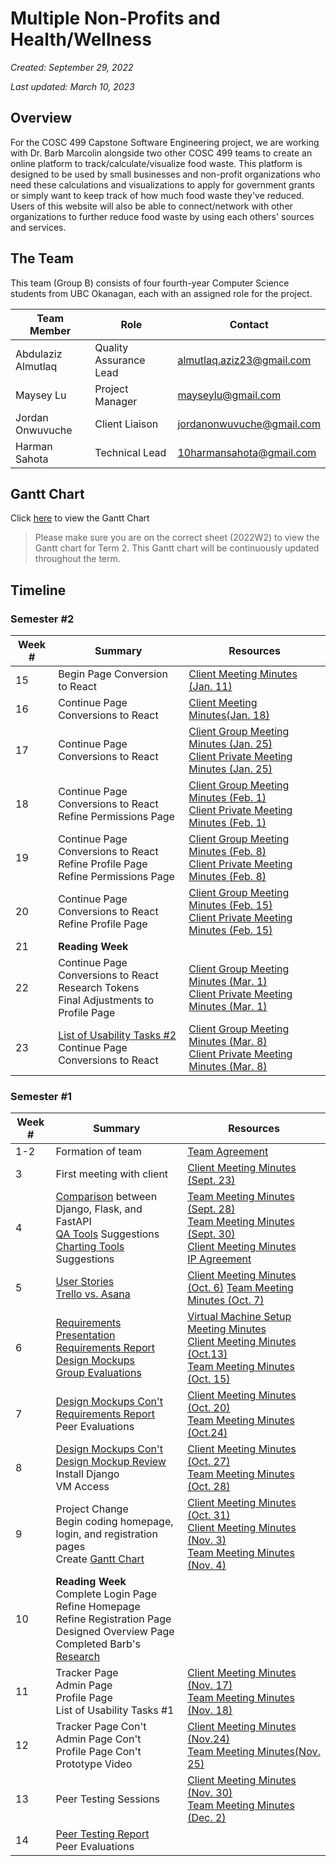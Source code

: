 # Multiple Non-Profits and Health/Wellness

*Created: September 29, 2022*

*Last updated: March 10, 2023*

## Overview

For the COSC 499 Capstone Software Engineering project, we are working with Dr. Barb Marcolin alongside two other COSC 499 teams to create an online platform to track/calculate/visualize food waste. This platform is designed to be used by small businesses and non-profit organizations who need these calculations and visualizations to apply for government grants or simply want to keep track of how much food waste they've reduced. Users of this website will also be able to connect/network with other organizations to further reduce food waste by using each others' sources and services.

## The Team

This team (Group B) consists of four fourth-year Computer Science students from UBC Okanagan, each with an assigned role for the project.

|Team Member|Role|Contact|
|-----------|----|-------|
|Abdulaziz Almutlaq|Quality Assurance Lead|almutlaq.aziz23@gmail.com|
|Maysey Lu|Project Manager|mayseylu@gmail.com|
|Jordan Onwuvuche|Client Liaison|jordanonwuvuche@gmail.com|
|Harman Sahota|Technical Lead|10harmansahota@gmail.com|

## Gantt Chart

Click [here](https://docs.google.com/spreadsheets/d/1qnWRLLMm4y7r7I7h9rt_KXN-MSfjhDgY9-zHiGCzGig/edit?usp=sharing) to view the Gantt Chart

>Please make sure you are on the correct sheet (2022W2) to view the Gantt chart for Term 2. This Gantt chart will be continuously updated throughout the term.

## Timeline

### Semester #2

|Week #|Summary|Resources|
|------|-------|---------|
|15| Begin Page Conversion to React| [Client Meeting Minutes (Jan. 11)](docs/client-minutes/client-meeting-jan11-11am.md)|
|16| Continue Page Conversions to React| [Client Meeting Minutes(Jan. 18)](docs/client-minutes/client-meeting-jan18-1130am.md)|
|17| Continue Page Conversions to React| [Client Group Meeting Minutes (Jan. 25)](docs/client-minutes/client-meeting-jan25-10am.md) <br/> [Client Private Meeting Minutes (Jan. 25)](docs/client-minutes/client-meeting-jan25-1130am.md)|
|18| Continue Page Conversions to React <br/> Refine Permissions Page| [Client Group Meeting Minutes (Feb. 1)](docs/client-minutes/client-meeting-feb1-10am.md) <br/> [Client Private Meeting Minutes (Feb. 1)](docs/client-minutes/client-meeting-feb1-1130am.md)|
|19| Continue Page Conversions to React <br/> Refine Profile Page <br/> Refine Permissions Page| [Client Group Meeting Minutes (Feb. 8)](docs/client-minutes/client-meeting-feb8-1000am.md) <br/> [Client Private Meeting Minutes (Feb. 8)](docs/client-minutes/client-meeting-feb8-1130am.md)|
|20| Continue Page Conversions to React <br/> Refine Profile Page| [Client Group Meeting Minutes (Feb. 15)](docs/client-minutes/client-meeting-feb15-1000am.md) <br/> [Client Private Meeting Minutes (Feb. 15)](docs/client-minutes/client-meeting-feb15-1130am.md)|
|21| **Reading Week**| |
|22| Continue Page Conversions to React <br/> Research Tokens <br/> Final Adjustments to Profile Page| [Client Group Meeting Minutes (Mar. 1)](docs/client-minutes/client-meeting-mar1-10am.md) <br/> [Client Private Meeting Minutes (Mar. 1)](docs/client-minutes/client-meeting-mar1-1130am.md)|
|23| [List of Usability Tasks #2]() <br/> Continue Page Conversions to React| [Client Group Meeting Minutes (Mar. 8)]() <br/> [Client Private Meeting Minutes (Mar. 8)]()|


### Semester #1

|Week #|Summary|Resources|
|------|-------|---------|
|1-2|Formation of team|[Team Agreement](docs/team-minutes/team_agreement.md)
|3|First meeting with client|[Client Meeting Minutes (Sept. 23)](docs/client-minutes/client-meeting-sept23-12pm.md)|
|4| [Comparison](docs/research/djangoVsFlaskVsFastAPI.md) between Django, Flask, and FastAPI <br/> [QA Tools](docs/research/QA-Bug-Tool.md) Suggestions <br/> [Charting Tools](docs/research/charting-tools-django-vs-flask.md) Suggestions| [Team Meeting Minutes (Sept. 28)](docs/team-minutes/minutes_sept28.md) <br/> [Team Meeting Minutes (Sept. 30)](docs/team-minutes/minutes_sept30.md) <br/> [Client Meeting Minutes](docs/client-minutes/client-meeting-sept29-11am.md) <br/> [IP Agreement](docs/client-minutes/COSC%20499%20-%20Group%20B%20IP%20AGREEMENT.pdf)|
|5|[User Stories](docs/research/user-stories.md) <br/> [Trello vs. Asana](docs/research/TrelloVsAsana.md) |[Client Meeting Minutes (Oct. 6)](docs/client-minutes/client-meeting-oct06-11am.md) [Team Meeting Minutes (Oct. 7)](docs/team-minutes/minutes_oct7.md)|
|6|[Requirements Presentation](https://docs.google.com/presentation/d/1ZBuYxJ1_MdIXGVB9ME57mjh6R-ctPyZvQR8E6mpL3nk/edit?usp=sharing) [Requirements Report](docs/team-minutes/requirements-report.md) <br/> [Design Mockups](https://www.figma.com/file/1GtlA1QMreahkvaFInVySp/designs_nonprofits) <br/> [Group Evaluations](https://docs.google.com/document/d/1G8Tt8dZQHG25BAoh8cOBN9_vo4rNqBjgcqqRwxsTzZc/edit?usp=sharing)|[Virtual Machine Setup Meeting Minutes](docs/client-minutes/client-meeting-oct12-1230pm.md) <br/> [Client Meeting Minutes (Oct.13)](docs/client-minutes/client-meeting-oct13-11am.md) <br/> [Team Meeting Minutes (Oct. 15)](docs/team-minutes/minutes_oct15.md)|
|7| [Design Mockups Con't](https://www.figma.com/file/1GtlA1QMreahkvaFInVySp/designs_nonprofits) <br/> [Requirements Report](https://docs.google.com/document/d/1wXmmcDLQsWbwINS62WcMyQR099KUNOAbO11OxAFsQoA/edit?usp=sharing) <br/> Peer Evaluations |[Client Meeting Minutes (Oct. 20)](docs/client-minutes/client-meeting-oct20-11am.md) <br/> [Team Meeting Minutes (Oct.24)](docs/team-minutes/minutes_oct24.md)|
|8|[Design Mockups Con't](https://www.figma.com/file/1GtlA1QMreahkvaFInVySp/designs_nonprofits) <br/> [Design Mockup Review](docs/research/mockup_review.md) <br/> Install Django <br/> VM Access| [Client Meeting Minutes (Oct. 27)](docs/client-minutes/client-meeting-oct27-11am.md) <br/> [Team Meeting Minutes (Oct. 28)](docs/team-minutes/minutes_oct28.md)|
|9| Project Change <br/> Begin coding homepage, login, and registration pages <br/> Create [Gantt Chart](https://docs.google.com/spreadsheets/d/1qnWRLLMm4y7r7I7h9rt_KXN-MSfjhDgY9-zHiGCzGig/edit?usp=sharing)| [Client Meeting Minutes (Oct. 31)](docs/client-minutes/client-meeting-oct31-1245pm.md) <br/> [Client Meeting Minutes (Nov. 3)](docs/client-minutes/client-meeting-nov3-11am.md) <br/> [Team Meeting Minutes (Nov. 4)](docs/team-minutes/minutes_nov4.md)|
|10| **Reading Week** <br/> Complete Login Page <br/> Refine Homepage <br/> Refine Registration Page <br/> Designed Overview Page <br/> Completed Barb's [Research](docs/research/FoodSaviourResearch.md)|
|11| Tracker Page <br/> Admin Page <br/> Profile Page <br/> List of Usability Tasks #1|[Client Meeting Minutes (Nov. 17)](docs/client-minutes/client-meeting-minutes-nov17-11am.md) <br/> [Team Meeting Minutes (Nov. 18)](docs/team-minutes/minutes_nov18.md)|
|12| Tracker Page Con't <br/> Admin Page Con't <br/> Profile Page Con't <br/> Prototype Video| [Client Meeting Minutes (Nov.24)](client-meeting-nov24-11am.md) <br/> [Team Meeting Minutes(Nov. 25)](docs/team-minutes/minutes_nov25.md)|
|13| Peer Testing Sessions| [Client Meeting Minutes (Nov. 30)](client-meeting-nov30-11am.md) <br/> [Team Meeting Minutes (Dec. 2)](docs/team-minutes/minutes_dec2.md)|
|14|[Peer Testing Report](docs/reports/peer-testing-report.md) <br/> Peer Evaluations|